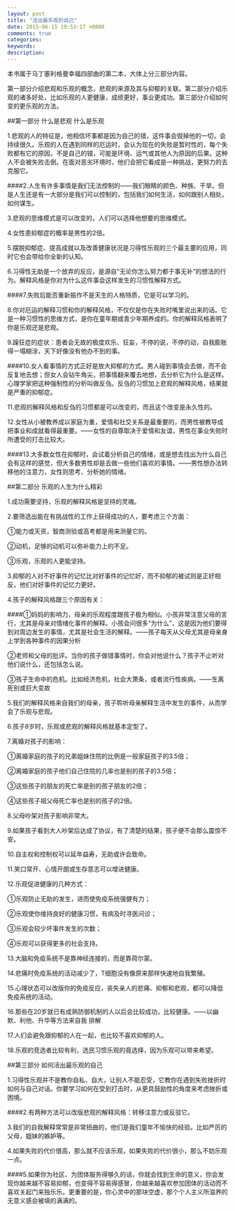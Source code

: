 ```yaml
---
layout: post
title: "活出最乐观的自己"
date: 2015-06-15 19:53:17 +0800
comments: true
categories: 
keywords:   
description: 
---
```



本书属于马丁塞利格曼幸福四部曲的第二本，大体上分三部分内容。

第一部分介绍悲观和乐观的概念，悲观的来源及其与抑郁的关联。第二部分介绍乐观的诸多好处，比如乐观的人更健康，成绩更好，事业更成功。第三部分介绍如何变的更乐观的方法。

<!--more-->

##第一部分 什么是悲观 什么是乐观

1.悲观的人的特征是，他相信坏事都是因为自己的错，这件事会毁掉他的一切，会持续很久。乐观的人在遇到同样的厄运时，会认为现在的失败是暂时性的，每个失败都有它的原因，不是自己的错，可能是环境、运气或其他人为原因的后果。这种人不会被失败击倒。在面对恶劣环境时，他们会把它看成是一种挑战，更努力的去克服它。

####2.人生有许多事情是我们无法控制的——我们眼睛的颜色、种族、干旱。但是人生还是有一大部分是我们可以控制的，包括我们如何生活，如何跟别人相处，如何谋生。

3.悲观的思维模式是可以改变的，人们可以选择他想要的思维模式。

4.女性患抑郁症的概率是男性的2倍。

5.摆脱抑郁症、提高成就以及改善健康状况是习得性乐观的三个最主要的应用，同时它也会带给你全新的认知。

6.习得性无助是一个放弃的反应，是源自“无论你怎么努力都于事无补”的想法的行为。解释风格是你对为什么这件事会这样发生的习惯性解释方式。

####7.失败后能否重新振作不是天生的人格特质，它是可以学习的。

8.你对厄运的解释习惯和你的解释风格，不仅仅是你在失败时嘴里说出来的话。它是一种习惯性的思维方式，是你在童年期或青少年期养成的。你的解释风格表明了你是乐观还是悲观。

9.躁狂症的症状：患者会无故的极度欢乐、狂妄，不停的说，不停的动，自我膨胀得一塌糊涂，天下好像没有他办不到的事。

####10.女人看事情的方式正好是放大抑郁的方式。男人碰到事情会去做，而不会反复地去想；但女人会钻牛角尖，把事情翻来覆去地想，去分析它为什么是这样。心理学家把这种强制性的分析叫做反刍。反刍的习惯加上悲观的解释风格，结果就是严重的抑郁症。

11.悲观的解释风格和反刍的习惯都是可以改变的，而且这个改变是永久性的。

12.女性从小被教养成以家庭为重，爱情和社交关系是最重要的，而男性被教导成把事业和成就看得最重要。——女性的自尊取决于爱情和友谊，男性在事业失败时所遭受的打击比较大。

####13.大多数女性在抑郁时，会试着分析自己的情绪，或是想去找出为什么自己会有这样的感觉，但大多数男性却是去做一些他们喜欢的事情。——男性想办法转移他的注意力，女性则思考、分析她的情绪。


##第二部分 乐观的人生为什么精彩

1.成功需要坚持，乐观的解释风格是坚持的灵魂。

2.要筛选出能在有挑战性的工作上获得成功的人，要考虑三个方面：

①能力或天资，智商测验或高考都是用来测量它的。

②动机，足够的动机可以弥补能力上的不足。

③乐观，乐观的人更能坚持。

3.抑郁的人对不好事件的记忆比对好事件的记忆好，而不抑郁的被试则是正好相反，他们对好事件的记忆力更好。

4.孩子的解释风格跟三个原因有关：

####①妈妈的影响力，母亲的乐观程度跟孩子极为相似。小孩非常注意父母的言行，尤其是母亲对情绪化事件的解释。小孩会问很多“为什么”，这是因为他们要得到对周边发生的事情，尤其是社会生活的解释。——孩子每天从父母尤其是母亲身上学到各种事件的因果分析

②老师和父母的批评。当你的孩子做错事情时，你会对他说什么？孩子不止听对他们说什么，还包括怎么说。

③孩子生命中的危机。比如经济危机，社会大萧条，或者流行性疾病。——生离死别或巨大变故

5.我们的解释风格来自我们的母亲，孩子聆听母亲解释生活中发生的事件，从而学会了乐观与悲观。

6.孩子8岁时，乐观或悲观的解释风格就基本定型了。

7.离婚对孩子的影响：

①离婚家庭的孩子的兄弟姐妹住院的比例是一般家庭孩子的3.5倍；

②离婚家庭的孩子他们自己住院的几率也是别的孩子的3.5倍；

③这些孩子的朋友的死亡率是别的孩子朋友的2倍；

④这些孩子祖父母死亡率也是别的孩子的2倍。

8.父母吵架对孩子影响非常大。

9.如果孩子看到大人吵架后达成了协议，有了清楚的结果，孩子便不会那么震惊不安。

10.自主权和控制权可以延年益寿，无助或许会致命。

11.笑口常开、心情开朗或生存意志可以增进健康。

12.乐观促进健康的几种方式：

①乐观防止无助的发生，进而使免疫系统强健有力；

②乐观使你维持良好的健康习惯，有病及时寻医问诊；

③乐观会较少坏事件发生的次数；

④乐观可以获得更多的社会支持。

13.大脑和免疫系统不是靠神经连接的，而是靠荷尔蒙。

14.悲痛时免疫系统的活动减少了，T细胞没有像原来那样快速地自我繁殖。

15.心理状态可以改版你的免疫反应，丧失亲人的悲痛、抑郁和悲观，都可以降低免疫系统的活动。

16.那些在20岁就已有成熟防御机制的人以后会比较成功，比较健康。——以幽默、利他、升华等方法来自我
排解

17.人们会避免跟抑郁的人在一起，也比较不喜欢抑郁的人。

18.乐观的竞选者比较有利，选民习惯乐观的竟选择，因为乐观可以带来希望。


##第三部分 如何活出最乐观的自己

1.习得性乐观并不是教你自私、自大，让别人不能忍受，它教你在遇到失败挫折时如何与自己对话。你要学习如何在受到打击时，从更具鼓励性的角度来考虑挫折或困境。

####2.有两种方法可以改版悲观的解释风格：转移注意力或反驳它。

3.我们的自我解释常常是非常扭曲的，他们是我们童年不愉快的经验。比如严厉的父母，姐妹的嫉妒等。

4.如果失败的代价很高，那么就不应该乐观，如果失败的代价很小，那么不妨乐观一点。

####5.如果你为社区、为团体服务得够久的话，你就会找到生命的意义，你会发现你越来越不容易抑郁，也变得不容易得感冒，你越来越喜欢参加团体的活动而不喜欢关起门来独乐乐。更重要的是，你心灵中的那块空虚，那个个人主义所滋养的无意义感会被填的满满的。
